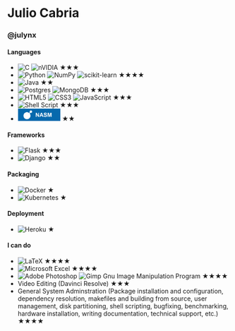 # Julio Cabria
### @julynx

#### Languages
- ![C](https://img.shields.io/badge/c-%2300599C.svg?style=for-the-badge&logo=c&logoColor=white) ![nVIDIA](https://img.shields.io/badge/nVIDIA-%2376B900.svg?style=for-the-badge&logo=nVIDIA&logoColor=white) ★★★
- ![Python](https://img.shields.io/badge/python-3670A0?style=for-the-badge&logo=python&logoColor=ffdd54) ![NumPy](https://img.shields.io/badge/numpy-%23013243.svg?style=for-the-badge&logo=numpy&logoColor=white) ![scikit-learn](https://img.shields.io/badge/scikit--learn-%23F7931E.svg?style=for-the-badge&logo=scikit-learn&logoColor=white) ★★★★
- ![Java](https://img.shields.io/badge/java-%23ED8B00.svg?style=for-the-badge&logo=java&logoColor=white) ★★
- ![Postgres](https://img.shields.io/badge/postgres-%23316192.svg?style=for-the-badge&logo=postgresql&logoColor=white) ![MongoDB](https://img.shields.io/badge/MongoDB-%234ea94b.svg?style=for-the-badge&logo=mongodb&logoColor=white) ★★★
- ![HTML5](https://img.shields.io/badge/html5-%23E34F26.svg?style=for-the-badge&logo=html5&logoColor=white) ![CSS3](https://img.shields.io/badge/css3-%231572B6.svg?style=for-the-badge&logo=css3&logoColor=white) ![JavaScript](https://img.shields.io/badge/javascript-%23323330.svg?style=for-the-badge&logo=javascript&logoColor=%23F7DF1E) ★★★
- ![Shell Script](https://img.shields.io/badge/shell_script-%23121011.svg?style=for-the-badge&logo=gnu-bash&logoColor=white) ★★★
- <img src="https://raw.githubusercontent.com/Julynx/julynx/main/nasm.svg" alt="NASM" width="96"/> ★★

#### Frameworks
- ![Flask](https://img.shields.io/badge/flask-%23000.svg?style=for-the-badge&logo=flask&logoColor=white) ★★★
- ![Django](https://img.shields.io/badge/django-%23092E20.svg?style=for-the-badge&logo=django&logoColor=white) ★★

#### Packaging
- ![Docker](https://img.shields.io/badge/docker-%230db7ed.svg?style=for-the-badge&logo=docker&logoColor=white) ★
- ![Kubernetes](https://img.shields.io/badge/kubernetes-%23326ce5.svg?style=for-the-badge&logo=kubernetes&logoColor=white) ★

#### Deployment
- ![Heroku](https://img.shields.io/badge/heroku-%23430098.svg?style=for-the-badge&logo=heroku&logoColor=white) ★

#### I can do
- ![LaTeX](https://img.shields.io/badge/latex-%23008080.svg?style=for-the-badge&logo=latex&logoColor=white) ★★★★
- ![Microsoft Excel](https://img.shields.io/badge/Microsoft_Excel-217346?style=for-the-badge&logo=microsoft-excel&logoColor=white) ★★★★
- ![Adobe Photoshop](https://img.shields.io/badge/adobe%20photoshop-%2331A8FF.svg?style=for-the-badge&logo=adobe%20photoshop&logoColor=white) ![Gimp Gnu Image Manipulation Program](https://img.shields.io/badge/Gimp-657D8B?style=for-the-badge&logo=gimp&logoColor=FFFFFF) ★★★★
- Video Editing (Davinci Resolve) ★★★
- General System Adminstration (Package installation and configuration, dependency resolution, makefiles and building from source, user management, disk partitioning, shell scripting, bugfixing, benchmarking, hardware installation, writing documentation, technical support, etc.) ★★★★
